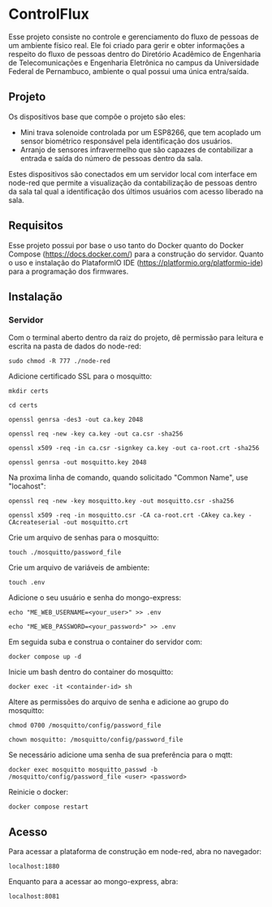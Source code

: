 # ControlFlux

Esse projeto consiste no controle e gerenciamento do fluxo de pessoas de um ambiente físico real. Ele foi criado para gerir e obter informações a respeito do fluxo de pessoas dentro do Diretório Acadêmico de Engenharia de Telecomunicações e Engenharia Eletrônica no campus da Universidade Federal de Pernambuco, ambiente o qual possui uma única entra/saída.

## Projeto

Os dispositivos base que compõe o projeto são eles:

- Mini trava solenoide controlada por um ESP8266, que tem acoplado um sensor biométrico responsável pela identificação dos usuários.
- Arranjo de sensores infravermelho que são capazes de contabilizar a entrada e saída do número de pessoas dentro da sala.

Estes dispositivos são conectados em um servidor local com interface em node-red que permite a visualização da contabilização de pessoas dentro da sala tal qual a identificação dos últimos usuários com acesso liberado na sala.

## Requisitos

Esse projeto possui por base o uso tanto do Docker quanto do Docker Compose (https://docs.docker.com/) para a construção do servidor. Quanto o uso e instalação do PlataformIO IDE (https://platformio.org/platformio-ide) para a programação dos firmwares.

## Instalação

### Servidor

Com o terminal aberto dentro da raiz do projeto, dê permissão para leitura e escrita na pasta de dados do node-red:

`sudo chmod -R 777 ./node-red`

Adicione certificado SSL para o mosquitto:

`mkdir certs`

`cd certs`

`openssl genrsa -des3 -out ca.key 2048`

`openssl req -new -key ca.key -out ca.csr -sha256`

`openssl x509 -req -in ca.csr -signkey ca.key -out ca-root.crt -sha256`

`openssl genrsa -out mosquitto.key 2048`

Na proxima linha de comando, quando solicitado "Common Name", use "locahost":

`openssl req -new -key mosquitto.key -out mosquitto.csr -sha256`

`openssl x509 -req -in mosquitto.csr -CA ca-root.crt -CAkey ca.key -CAcreateserial -out mosquitto.crt`

Crie um arquivo de senhas para o mosquitto:

`touch ./mosquitto/password_file`

Crie um arquivo de variáveis de ambiente:

`touch .env`

Adicione o seu usuário e senha do mongo-express:

`echo "ME_WEB_USERNAME=<your_user>" >> .env`

`echo "ME_WEB_PASSWORD=<your_password>" >> .env`

Em seguida suba e construa o container do servidor com:

`docker compose up -d`

Inicie um bash dentro do container do mosquitto:

`docker exec -it <containder-id> sh`

Altere as permissões do arquivo de senha e adicione ao grupo do mosquitto:

`chmod 0700 /mosquitto/config/password_file`

`chown mosquitto: /mosquitto/config/password_file`

Se necessário adicione uma senha de sua preferência para o mqtt:

`docker exec mosquitto mosquitto_passwd -b /mosquitto/config/password_file <user> <password>`

Reinicie o docker:

`docker compose restart`

## Acesso

Para acessar a plataforma de construção em node-red, abra no navegador:

`localhost:1880`

Enquanto para a acessar ao mongo-express, abra:

`localhost:8081`